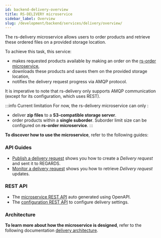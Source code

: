 ```yaml
---
id: backend-delivery-overview
title: RS-DELIVERY microservice
sidebar_label: Overview
slug: /development/backend/services/delivery/overview/
---
```



The rs-delivery microservice allows users to order products and retrieve these ordered files on a provided storage location.

To achieve this task, this service:
- makes requested products available by making an order on the [rs-order microservice](../order/order.md),
- downloads these products and saves them on the provided storage location,
- notifies the delivery request progress via AMQP protocol.

It is imperative to note that rs-delivery only supports AMQP communication (except for its configuration, which uses
REST).

:::info Current limitation
For now, the rs-delivery microservice can only :
 - deliver **zip files** to a **S3-compatible storage server**.
 - order products within a **single suborder**. Suborder limit size can be configured on **rs-order microservice**.
:::

**To discover how to use the microservice**, refer to the following guides:

### API Guides

- [Publish a delivery request](./api-guides/amqp/amqp-publish-request.md) shows you how to create a *Delivery request*
  and sent it to REGARDS.
- [Monitor a delivery request](./api-guides/amqp/amqp-subscribe-response.md)  shows you how to retrieve *Delivery
  request* updates.

### REST API

- The [microservice REST API](./api-guides/rest/rs-delivery-api-swagger.mdx) auto generated using OpenAPI.
- The [configuration REST API](./api-guides/rest/rest-configure-settings.md) to configure delivery settings.

### Architecture

**To learn more about how the microservice is designed**, refer to the following
documentation [delivery architecture](./architecture.md).
